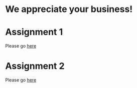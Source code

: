 # We appreciate your business!

# Assignment 1
Please go [here](README_Assignment1.md)

# Assignment 2
Please go [here](README_Assignment2.md)
